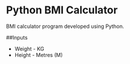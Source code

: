 # Python BMI Calculator

BMI calculator program developed using Python.

##Inputs
* Weight - KG
* Height - Metres (M)
